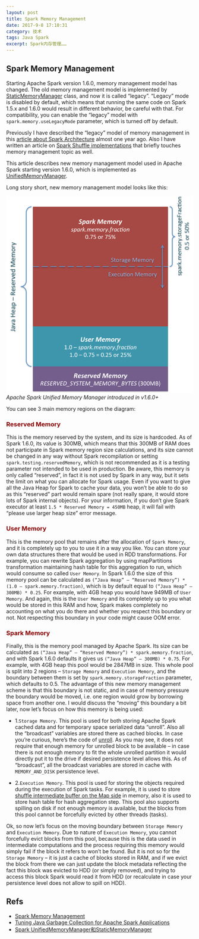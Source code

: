 ```yaml
---
layout: post
title: Spark Memory Management
date: 2017-9-8 17:10:31
category: 技术
tags: Java Spark
excerpt: Spark内存管理……
---
```


## Spark Memory Management

Starting Apache Spark version 1.6.0, memory management model has changed. The old memory management model is implemented by [StaticMemoryManager](https://github.com/apache/spark/blob/branch-1.6/core/src/main/scala/org/apache/spark/memory/StaticMemoryManager.scala) class, and now it is called “legacy”. “Legacy” mode is disabled by default, which means that running the same code on Spark 1.5.x and 1.6.0 would result in different behavior, be careful with that. For compatibility, you can enable the “legacy” model with `spark.memory.useLegacyMode` parameter, which is turned off by default.

Previously I have described the “legacy” model of memory management in this [article about Spark Architecture](https://0x0fff.com/spark-architecture/) almost one year ago. Also I have written an article on [Spark Shuffle implementations](https://0x0fff.com/spark-architecture-shuffle/) that briefly touches memory management topic as well.

This article describes new memory management model used in Apache Spark starting version 1.6.0, which is implemented as [UnifiedMemoryManager](https://github.com/apache/spark/blob/branch-1.6/core/src/main/scala/org/apache/spark/memory/UnifiedMemoryManager.scala).

Long story short, new memory management model looks like this:

![](/public/img/spark/Spark-Memory-Management-1.6.0-768x808.png)
*Apache Spark Unified Memory Manager introduced in v1.6.0+*

You can see 3 main memory regions on the diagram:

### <font color="#8B0000">Reserved Memory</font>

This is the memory reserved by the system, and its size is hardcoded. As of Spark 1.6.0, its value is 300MB, which means that this 300MB of RAM does not participate in Spark memory region size calculations, and its size cannot be changed in any way without Spark recompilation or setting `spark.testing.reservedMemory`, which is not recommended as it is a testing parameter not intended to be used in production. Be aware, this memory is only called “reserved”, in fact it is not used by Spark in any way, but it sets the limit on what you can allocate for Spark usage. Even if you want to give all the Java Heap for Spark to cache your data, you won’t be able to do so as this “reserved” part would remain spare (not really spare, it would store lots of Spark internal objects). For your information, if you don’t give Spark executor at least `1.5 * Reserved Memory = 450MB` heap, it will fail with “please use larger heap size” error message.

### <font color="#8B0000">User Memory</font>

This is the memory pool that remains after the allocation of `Spark Memory`, and it is completely up to you to use it in a way you like. You can store your own data structures there that would be used in RDD transformations. For example, you can rewrite Spark aggregation by using mapPartitions transformation maintaining hash table for this aggregation to run, which would consume so called `User Memory`. In Spark 1.6.0 the size of this memory pool can be calculated as `(“Java Heap” – “Reserved Memory”) * (1.0 – spark.memory.fraction)`, which is by default equal to `(“Java Heap” – 300MB) * 0.25`. For example, with 4GB heap you would have 949MB of `User Memory`. And again, this is the `User Memory` and its completely up to you what would be stored in this RAM and how, Spark makes completely no accounting on what you do there and whether you respect this boundary or not. Not respecting this boundary in your code might cause OOM error.

### <font color="#8B0000">Spark Memory</font>

Finally, this is the memory pool managed by Apache Spark. Its size can be calculated as `(“Java Heap” – “Reserved Memory”) * spark.memory.fraction`, and with Spark 1.6.0 defaults it gives us `(“Java Heap” – 300MB) * 0.75`. For example, with 4GB heap this pool would be 2847MB in size. This whole pool is split into 2 regions – `Storage Memory` and `Execution Memory`, and the boundary between them is set by `spark.memory.storageFraction` parameter, which defaults to 0.5. The advantage of this new memory management scheme is that this boundary is not static, and in case of memory pressure the boundary would be moved, i.e. one region would grow by borrowing space from another one. I would discuss the “moving” this boundary a bit later, now let’s focus on how this memory is being used:

* 1.`Storage Memory`. This pool is used for both storing Apache Spark cached data and for temporary space serialized data “unroll”. Also all the “broadcast” variables are stored there as cached blocks. In case you’re curious, here’s the code of [unroll](https://github.com/apache/spark/blob/branch-1.6/core/src/main/scala/org/apache/spark/storage/MemoryStore.scala#L249). As you may see, it does not require that enough memory for unrolled block to be available – in case there is not enough memory to fit the whole unrolled partition it would directly put it to the drive if desired persistence level allows this. As of “broadcast”, all the broadcast variables are stored in cache with `MEMORY_AND_DISK` persistence level.

* 2.`Execution Memory`. This pool is used for storing the objects required during the execution of Spark tasks. For example, it is used to store [shuffle intermediate buffer on the Map side](https://0x0fff.com/spark-architecture-shuffle/) in memory, also it is used to store hash table for hash aggregation step. This pool also supports spilling on disk if not enough memory is available, but the blocks from this pool cannot be forcefully evicted by other threads (tasks).

Ok, so now let’s focus on the moving boundary between `Storage Memory` and `Execution Memory`. Due to nature of `Execution Memory`, you cannot forcefully evict blocks from this pool, because this is the data used in intermediate computations and the process requiring this memory would simply fail if the block it refers to won’t be found. But it is not so for the `Storage Memory` – it is just a cache of blocks stored in RAM, and if we evict the block from there we can just update the block metadata reflecting the fact this block was evicted to HDD (or simply removed), and trying to access this block Spark would read it from HDD (or recalculate in case your persistence level does not allow to spill on HDD).

## Refs

* [Spark Memory Management](https://0x0fff.com/spark-memory-management/)
* [Tuning Java Garbage Collection for Apache Spark Applications](https://databricks.com/blog/2015/05/28/tuning-java-garbage-collection-for-spark-applications.html)
* [Spark UnifiedMemoryManager和StaticMemoryManager](http://www.codeba.cc/spark-unifiedmemorymanager和staticmemorymanager.html)








